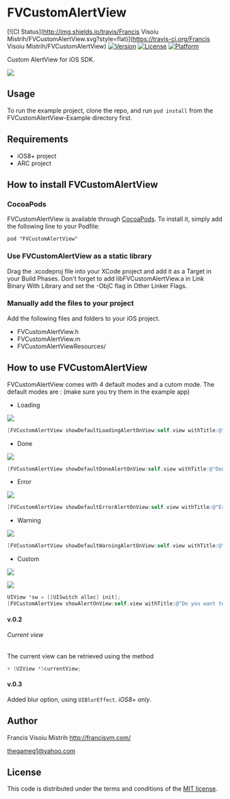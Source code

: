 # FVCustomAlertView

[![CI Status](http://img.shields.io/travis/Francis Visoiu Mistrih/FVCustomAlertView.svg?style=flat)](https://travis-ci.org/Francis Visoiu Mistrih/FVCustomAlertView)
[![Version](https://img.shields.io/cocoapods/v/FVCustomAlertView.svg?style=flat)](http://cocoadocs.org/docsets/FVCustomAlertView)
[![License](https://img.shields.io/cocoapods/l/FVCustomAlertView.svg?style=flat)](http://cocoadocs.org/docsets/FVCustomAlertView)
[![Platform](https://img.shields.io/cocoapods/p/FVCustomAlertView.svg?style=flat)](http://cocoadocs.org/docsets/FVCustomAlertView)

Custom AlertView for iOS SDK.

[![](http://epimeros.francisvm.com/FVCustomAlertView/1_th.png)](http://epimeros.francisvm.com/FVCustomAlertView/1.png)

## Usage

To run the example project, clone the repo, and run `pod install` from the FVCustomAlertView-Example directory first.

## Requirements

* iOS8+ project
* ARC project

## How to install FVCustomAlertView

### CocoaPods
FVCustomAlertView is available through [CocoaPods](http://cocoapods.org). To install
it, simply add the following line to your Podfile:

    pod "FVCustomAlertView"

### Use FVCustomAlertView as a static library
Drag the .xcodeproj file into your XCode project and add it as a Target in your Build Phases. Don't forget to add libFVCustomAlertView.a in Link Binary With Library and set the -ObjC flag in Other Linker Flags.

### Manually add the files to your project

Add the following files and folders to your iOS project.

* FVCustomAlertView.h
* FVCustomAlertView.m
* FVCustomAlertViewResources/

## How to use FVCustomAlertView

FVCustomAlertView comes with 4 default modes and a cutom mode.
The default modes are : (make sure you try them in the example app)

* Loading

[![](http://epimeros.francisvm.com/FVCustomAlertView/1_th.png)](http://epimeros.francisvm.com/FVCustomAlertView/1.png)
```objective-c
[FVCustomAlertView showDefaultLoadingAlertOnView:self.view withTitle:@"Loading..." withBlur:YES];
```

* Done

[![](http://epimeros.francisvm.com/FVCustomAlertView/2_th.png)](http://epimeros.francisvm.com/FVCustomAlertView/2.png)
```objective-c
[FVCustomAlertView showDefaultDoneAlertOnView:self.view withTitle:@"Done" withBlur:YES];
```

* Error

[![](http://epimeros.francisvm.com/FVCustomAlertView/3_th.png)](http://epimeros.francisvm.com/FVCustomAlertView/3.png)
```objective-c
[FVCustomAlertView showDefaultErrorAlertOnView:self.view withTitle:@"Error" withBlur:YES];
```

* Warning

[![](http://epimeros.francisvm.com/FVCustomAlertView/4_th.png)](http://epimeros.francisvm.com/FVCustomAlertView/4.png)
```objective-c
[FVCustomAlertView showDefaultWarningAlertOnView:self.view withTitle:@"Be careful" withBlur:YES];
```

* Custom

[![](http://epimeros.francisvm.com/FVCustomAlertView/5_th.png)](http://epimeros.francisvm.com/FVCustomAlertView/5.png)

[![](http://epimeros.francisvm.com/FVCustomAlertView/6_th.png)](http://epimeros.francisvm.com/FVCustomAlertView/6.png)
```objective-c
UIView *sw = [[UISwitch alloc] init];
[FVCustomAlertView showAlertOnView:self.view withTitle:@"Do you want to recieve notifications from us?"titleColor:[UIColor whiteColor] width:120 height:140 blur:YES backgroundImage:nil backgroundColor:[UIColor blackColor] cornerRadius:20 shadowAlpha:0.2 alpha:0.8 contentView:sw type:FVAlertTypeCustom];
```

#### v.0.2
###### Current view
The current view can be retrieved using the method
```objective-c
+ (UIView *)currentView;
```

#### v.0.3
Added blur option, using `UIBlurEffect`. *iOS8+ only*.

## Author

Francis Visoiu Mistrih
http://francisvm.com/

thegameg1@yahoo.com

## License

This code is distributed under the terms and conditions of the [MIT license](LICENSE).
